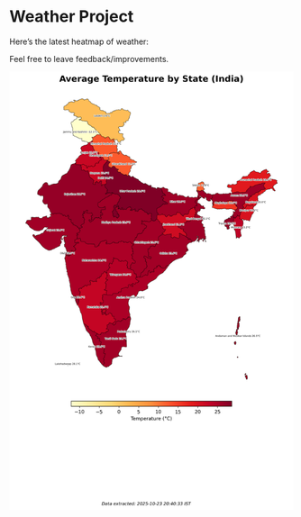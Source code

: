 # Weather Project

Here’s the latest heatmap of weather:

Feel free to leave feedback/improvements.

![India Heatmap](docs/assets/india_heatmap.png?v=FA456B)
